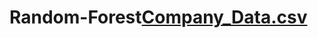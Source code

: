 # Random-Forest[Company_Data.csv](https://github.com/dipak3031/Random-Forest/files/10435704/Company_Data.csv)

